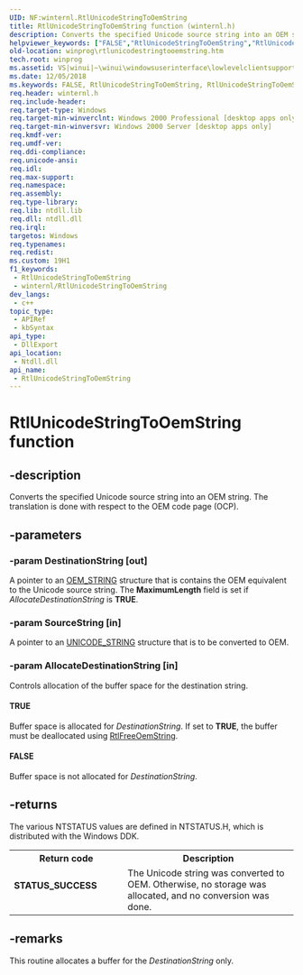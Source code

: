 ```yaml
---
UID: NF:winternl.RtlUnicodeStringToOemString
title: RtlUnicodeStringToOemString function (winternl.h)
description: Converts the specified Unicode source string into an OEM string. The translation is done with respect to the OEM code page (OCP).
helpviewer_keywords: ["FALSE","RtlUnicodeStringToOemString","RtlUnicodeStringToOemString function [Windows API]","TRUE","winprog.rtlunicodestringtooemstring","winternl/RtlUnicodeStringToOemString","winui.rtlunicodestringtooemstring"]
old-location: winprog\rtlunicodestringtooemstring.htm
tech.root: winprog
ms.assetid: VS|winui|~\winui\windowsuserinterface\lowlevelclientsupport\misc\rtlunicodestringtooemstring.htm
ms.date: 12/05/2018
ms.keywords: FALSE, RtlUnicodeStringToOemString, RtlUnicodeStringToOemString function [Windows API], TRUE, winprog.rtlunicodestringtooemstring, winternl/RtlUnicodeStringToOemString, winui.rtlunicodestringtooemstring
req.header: winternl.h
req.include-header: 
req.target-type: Windows
req.target-min-winverclnt: Windows 2000 Professional [desktop apps only]
req.target-min-winversvr: Windows 2000 Server [desktop apps only]
req.kmdf-ver: 
req.umdf-ver: 
req.ddi-compliance: 
req.unicode-ansi: 
req.idl: 
req.max-support: 
req.namespace: 
req.assembly: 
req.type-library: 
req.lib: ntdll.lib
req.dll: ntdll.dll
req.irql: 
targetos: Windows
req.typenames: 
req.redist: 
ms.custom: 19H1
f1_keywords:
 - RtlUnicodeStringToOemString
 - winternl/RtlUnicodeStringToOemString
dev_langs:
 - c++
topic_type:
 - APIRef
 - kbSyntax
api_type:
 - DllExport
api_location:
 - Ntdll.dll
api_name:
 - RtlUnicodeStringToOemString
---
```


# RtlUnicodeStringToOemString function


## -description

Converts the specified Unicode source string into an OEM string. The translation is done with respect to the OEM code page (OCP).

## -parameters

### -param DestinationString [out]

A pointer to an <a href="/windows/desktop/api/winternl/ns-winternl-string">OEM_STRING</a> structure that is contains the OEM equivalent to the Unicode source string. The <b>MaximumLength</b> field is set if <i>AllocateDestinationString</i> is <b>TRUE</b>.

### -param SourceString [in]

A pointer to an <a href="/windows/desktop/api/subauth/ns-subauth-unicode_string">UNICODE_STRING</a> structure that is to be
        converted to OEM.

### -param AllocateDestinationString [in]

Controls allocation of the buffer space for the destination
        string.  



#### TRUE

Buffer space is allocated for <i>DestinationString</i>. If set to <b>TRUE</b>, the buffer must be deallocated using <a href="/windows/desktop/api/winternl/nf-winternl-rtlfreeoemstring">RtlFreeOemString</a>.



#### FALSE

Buffer space is not allocated for <i>DestinationString</i>.

## -returns

The various NTSTATUS values are defined in NTSTATUS.H, which is distributed with the Windows DDK.

<table>
<tr>
<th>Return code</th>
<th>Description</th>
</tr>
<tr>
<td width="40%">
<dl>
<dt><b>STATUS_SUCCESS</b></dt>
</dl>
</td>
<td width="60%">
The Unicode string was converted to OEM. Otherwise, no storage was allocated, and no conversion was done.

</td>
</tr>
</table>

## -remarks

This routine allocates a buffer for the <i>DestinationString</i> only.
